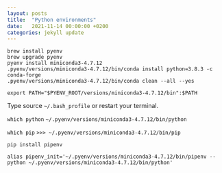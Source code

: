 ```yaml
---
layout: posts
title:  "Python environments"
date:   2021-11-14 00:00:00 +0200
categories: jekyll update
---
```



```
brew install pyenv
brew upgrade pyenv
pyenv install miniconda3-4.7.12
.pyenv/versions/miniconda3-4.7.12/bin/conda install python=3.8.3 -c conda-forge
.pyenv/versions/miniconda3-4.7.12/bin/conda clean --all --yes
```

```
export PATH="$PYENV_ROOT/versions/miniconda3-4.7.12/bin":$PATH
```

Type source `~/.bash_profile` or restart your terminal.


`which python`
`~/.pyenv/versions/miniconda3-4.7.12/bin/python`

`which pip`
`>>> ~/.pyenv/versions/miniconda3-4.7.12/bin/pip`

```
pip install pipenv
```

```
alias pipenv_init='~/.pyenv/versions/miniconda3-4.7.12/bin/pipenv --python ~/.pyenv/versions/miniconda3-4.7.12/bin/python'
```